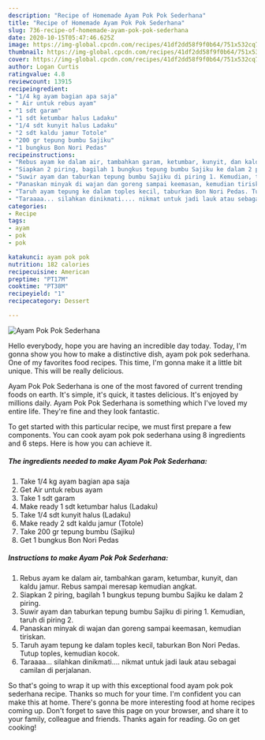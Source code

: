 ```yaml
---
description: "Recipe of Homemade Ayam Pok Pok Sederhana"
title: "Recipe of Homemade Ayam Pok Pok Sederhana"
slug: 736-recipe-of-homemade-ayam-pok-pok-sederhana
date: 2020-10-15T05:47:46.625Z
image: https://img-global.cpcdn.com/recipes/41df2dd58f9f0b64/751x532cq70/ayam-pok-pok-sederhana-foto-resep-utama.jpg
thumbnail: https://img-global.cpcdn.com/recipes/41df2dd58f9f0b64/751x532cq70/ayam-pok-pok-sederhana-foto-resep-utama.jpg
cover: https://img-global.cpcdn.com/recipes/41df2dd58f9f0b64/751x532cq70/ayam-pok-pok-sederhana-foto-resep-utama.jpg
author: Logan Curtis
ratingvalue: 4.8
reviewcount: 13915
recipeingredient:
- "1/4 kg ayam bagian apa saja"
- " Air untuk rebus ayam"
- "1 sdt garam"
- "1 sdt ketumbar halus Ladaku"
- "1/4 sdt kunyit halus Ladaku"
- "2 sdt kaldu jamur Totole"
- "200 gr tepung bumbu Sajiku"
- "1 bungkus Bon Nori Pedas"
recipeinstructions:
- "Rebus ayam ke dalam air, tambahkan garam, ketumbar, kunyit, dan kaldu jamur. Rebus sampai meresap kemudian angkat."
- "Siapkan 2 piring, bagilah 1 bungkus tepung bumbu Sajiku ke dalam 2 piring."
- "Suwir ayam dan taburkan tepung bumbu Sajiku di piring 1. Kemudian, taruh di piring 2."
- "Panaskan minyak di wajan dan goreng sampai keemasan, kemudian tiriskan."
- "Taruh ayam tepung ke dalam toples kecil, taburkan Bon Nori Pedas. Tutup toples, kemudian kocok."
- "Taraaaa... silahkan dinikmati.... nikmat untuk jadi lauk atau sebagai camilan di perjalanan."
categories:
- Recipe
tags:
- ayam
- pok
- pok

katakunci: ayam pok pok 
nutrition: 182 calories
recipecuisine: American
preptime: "PT17M"
cooktime: "PT38M"
recipeyield: "1"
recipecategory: Dessert

---
```



![Ayam Pok Pok Sederhana](https://img-global.cpcdn.com/recipes/41df2dd58f9f0b64/751x532cq70/ayam-pok-pok-sederhana-foto-resep-utama.jpg)

Hello everybody, hope you are having an incredible day today. Today, I'm gonna show you how to make a distinctive dish, ayam pok pok sederhana. One of my favorites food recipes. This time, I'm gonna make it a little bit unique. This will be really delicious.



Ayam Pok Pok Sederhana is one of the most favored of current trending foods on earth. It's simple, it's quick, it tastes delicious. It's enjoyed by millions daily. Ayam Pok Pok Sederhana is something which I've loved my entire life. They're fine and they look fantastic.


To get started with this particular recipe, we must first prepare a few components. You can cook ayam pok pok sederhana using 8 ingredients and 6 steps. Here is how you can achieve it.

<!--inarticleads1-->

##### The ingredients needed to make Ayam Pok Pok Sederhana:

1. Take 1/4 kg ayam bagian apa saja
1. Get  Air untuk rebus ayam
1. Take 1 sdt garam
1. Make ready 1 sdt ketumbar halus (Ladaku)
1. Take 1/4 sdt kunyit halus (Ladaku)
1. Make ready 2 sdt kaldu jamur (Totole)
1. Take 200 gr tepung bumbu (Sajiku)
1. Get 1 bungkus Bon Nori Pedas




<!--inarticleads2-->

##### Instructions to make Ayam Pok Pok Sederhana:

1. Rebus ayam ke dalam air, tambahkan garam, ketumbar, kunyit, dan kaldu jamur. Rebus sampai meresap kemudian angkat.
1. Siapkan 2 piring, bagilah 1 bungkus tepung bumbu Sajiku ke dalam 2 piring.
1. Suwir ayam dan taburkan tepung bumbu Sajiku di piring 1. Kemudian, taruh di piring 2.
1. Panaskan minyak di wajan dan goreng sampai keemasan, kemudian tiriskan.
1. Taruh ayam tepung ke dalam toples kecil, taburkan Bon Nori Pedas. Tutup toples, kemudian kocok.
1. Taraaaa... silahkan dinikmati.... nikmat untuk jadi lauk atau sebagai camilan di perjalanan.




So that's going to wrap it up with this exceptional food ayam pok pok sederhana recipe. Thanks so much for your time. I'm confident you can make this at home. There's gonna be more interesting food at home recipes coming up. Don't forget to save this page on your browser, and share it to your family, colleague and friends. Thanks again for reading. Go on get cooking!
